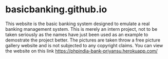 # basicbanking.github.io
This website is the basic banking system designed to emulate a real banking management system. This is merely an intern project, not to be taken seriously as the names have just been used as an example to demostrate the project better. The pictures are taken throw a free picture gallery website and is not subjected to any copyright claims.
You can view the website on this link
https://phpindia-bank-priyansu.herokuapp.com/

